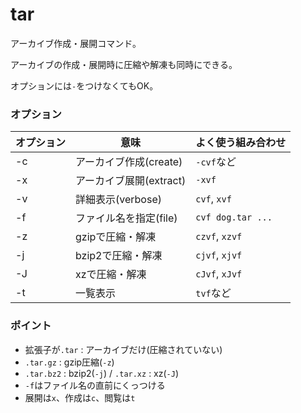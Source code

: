 # tar

アーカイブ作成・展開コマンド。

アーカイブの作成・展開時に圧縮や解凍も同時にできる。

オプションには`-`をつけなくてもOK。

### オプション

| オプション | 意味                    | よく使う組み合わせ |
|------------|-------------------------|--------------------|
| -c         | アーカイブ作成(create)  | `-cvf`など         |
| -x         | アーカイブ展開(extract) | `-xvf`             |
| -v         | 詳細表示(verbose)       | `cvf`, `xvf`       |
| -f         | ファイル名を指定(file)  | `cvf dog.tar ...`  |
| -z         | gzipで圧縮・解凍        | `czvf`, `xzvf`     |
| -j         | bzip2で圧縮・解凍       | `cjvf`, `xjvf`     |
| -J         | xzで圧縮・解凍          | `cJvf`, `xJvf`     |
| -t         | 一覧表示                | `tvf`など          |

### ポイント

- 拡張子が`.tar` : アーカイブだけ(圧縮されていない)
- `.tar.gz` : gzip圧縮(`-z`)
- `.tar.bz2` : bzip2(`-j`) / `.tar.xz` : xz(`-J`)
- `-f`はファイル名の直前にくっつける
- 展開は`x`、作成は`c`、閲覧は`t`

